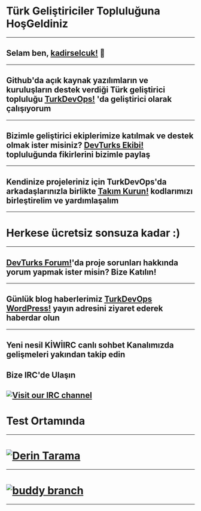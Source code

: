 # Türk Geliştiriciler Topluluğuna HoşGeldiniz
--- 
## Selam ben, [kadirselcuk!](https://github.com/kadirselcuk) 👋
---
## Github'da açık kaynak yazılımların ve kuruluşların destek verdiği Türk geliştirici topluluğu [TurkDevOps!](https://github.com/turkdevops) 'da geliştirici olarak çalışıyorum
--- 
## Bizimle geliştirici ekiplerimize katılmak ve destek olmak ister misiniz? [DevTurks Ekibi!](https://github.com/orgs/turkdevops/teams/devturks-team) topluluğunda fikirlerini bizimle paylaş
---
## Kendinize projeleriniz için TurkDevOps'da arkadaşlarınızla birlikte [Takım Kurun!](https://github.com/orgs/turkdevops/teams) kodlarımızı birleştirelim ve yardımlaşalım 
---
# Herkese ücretsiz sonsuza kadar :) 
---
## [DevTurks Forum!](https://devturksforum.flarum.cloud/)'da proje sorunları hakkında yorum yapmak ister misin? Bize Katılın! 
---
## Günlük blog haberlerimiz [TurkDevOps WordPress!](https://turkdevops.wordpress.com/) yayın adresini ziyaret ederek haberdar olun
---
## Yeni nesil KİWİIRC canlı sohbet Kanalımızda gelişmeleri yakından takip edin
## Bize IRC'de Ulaşın

[![Visit our IRC channel](https://kiwiirc.com/buttons/irc.kiwiirc.com/TurkDevOps.png)](https://kiwiirc.com/client/irc.kiwiirc.com/?nick=DevTurks|?#TurkDevOps)
---
# Test Ortamında 
---
# [![Derin Tarama](https://deepscan.io/api/teams/10243/projects/12969/branches/209149/badge/grade.svg)](https://deepscan.io/dashboard#view=project&tid=10243&pid=12969&bid=209149)
---
# [![buddy branch](https://app.buddy.works/kadirselcuk/turkdevops-github-io/repository/branch/master/badge.svg?token=63c099ba23195dd7c7dd38573a8b47113f894c237e86710108015da380bd8cb6 "buddy branch")](https://app.buddy.works/kadirselcuk/turkdevops-github-io/repository/branch/master)
---
